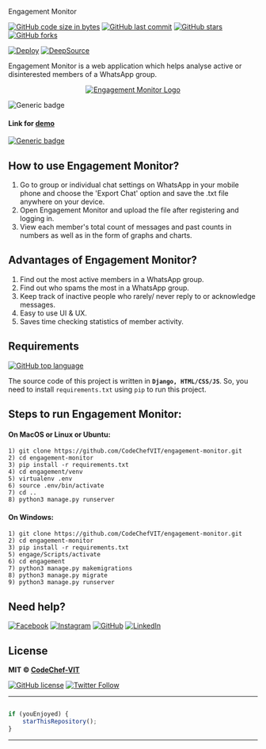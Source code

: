  Engagement Monitor

[![GitHub code size in bytes](https://img.shields.io/github/languages/code-size/CodeChefVIT/engagement-monitor?logo=github&style=social)](https://github.com/akshatvg/) [![GitHub last commit](https://img.shields.io/github/last-commit/CodeChefVIT/engagement-monitor?style=social&logo=git)](https://github.com/akshatvg/) [![GitHub stars](https://img.shields.io/github/stars/CodeChefVIT/engagement-monitor?style=social)](https://github.com/CodeChefVIT/engagement-monitor/stargazers) [![GitHub forks](https://img.shields.io/github/forks/CodeChefVIT/engagement-monitor?style=social&logo=git)](https://github.com/CodeChefVIT/engagement-monitor/network)

[![Deploy](https://www.herokucdn.com/deploy/button.svg)](https://heroku.com/deploy?template=https://ghttps://github.com/unknown-guy-1610/engagement-monitor/) [![DeepSource](https://static.deepsource.io/deepsource-badge-light.svg)](https://deepsource.io/gh/unknown-guy-1610/engagement-monitor/?ref=repository-badge)

Engagement Monitor is a web application which helps analyse active or disinterested members of a WhatsApp group.

<p align="center">
<a href="https://engagament-monitor.codechefvit.com">
<img src="https://github.com/CodeChefVIT/engagement-monitor/blob/master/static/img/Logo.png" alt="Engagement Monitor Logo"/>
</a>
</p>

![Generic badge](https://img.shields.io/badge/Engagement-Monitor-orange) 

#### Link for [demo](https://engagament-monitor.codechefvit.com) 
[![Generic badge](https://img.shields.io/badge/view-demo-orange)](https://engagament-monitor.codechefvit.com)

## How to use Engagement Monitor?
1) Go to group or individual chat settings on WhatsApp in your mobile phone and choose the 'Export Chat' option and save the .txt file anywhere on your device.
2) Open Engagement Monitor and upload the file after registering and logging in.
3) View each member's total count of messages and past counts in numbers as well as in the form of graphs and charts.

## Advantages of Engagement Monitor?
1) Find out the most active members in a WhatsApp group.
2) Find out who spams the most in a WhatsApp group.
3) Keep track of inactive people who rarely/ never reply to or acknowledge messages.
4) Easy to use UI & UX.
5) Saves time checking statistics of member activity.

## Requirements

[![GitHub top language](https://img.shields.io/github/languages/top/CodeChefVIT/engagement-monitor?logo=css&style=social)](https://github.com/akshatvg/)

The source code of this project is written in **`Django, HTML/CSS/JS`**. So, you need to install `requirements.txt` using `pip` to run this project.

## Steps to run Engagement Monitor:

#### On MacOS or Linux or Ubuntu:
```
1) git clone https://github.com/CodeChefVIT/engagement-monitor.git
2) cd engagement-monitor
3) pip install -r requirements.txt
4) cd engagement/venv
5) virtualenv .env
6) source .env/bin/activate
7) cd ..
8) python3 manage.py runserver
```

#### On Windows:
```
1) git clone https://github.com/CodeChefVIT/engagement-monitor.git
2) cd engagement-monitor
3) pip install -r requirements.txt
5) engage/Scripts/activate
6) cd engagement
7) python3 manage.py makemigrations
8) python3 manage.py migrate
9) python3 manage.py runserver
```

## Need help?

[![Facebook](https://img.shields.io/badge/Facebook-follow-blue.svg?logo=facebook&logoColor=white)](https://www.facebook.com/codechefvit) [![Instagram](https://img.shields.io/badge/Instagram-follow-purple.svg?logo=instagram&logoColor=white)](https://www.instagram.com/codechefvit/) [![GitHub](https://img.shields.io/badge/GitHub-contribute-black.svg?logo=github&logoColor=white)](https://github.com/CodeChefVIT) [![LinkedIn](https://img.shields.io/badge/LinkedIn-follow-blue.svg?logo=linkedin&logoColor=white)](https://www.linkedin.com/company/codechef-vit-chapter)


## License

**MIT &copy; [CodeChef-VIT](https://github.com/CodeChefVIT/engagement-monitor/blob/master/LICENSE)**

[![GitHub license](https://img.shields.io/github/license/CodeChefVIT/engagement-monitor?style=social&logo=github)](https://github.com/CodeChefVIT/engagement-monitor/blob/master/LICENSE) [![Twitter Follow](https://img.shields.io/twitter/follow/codechefvit?style=social)](https://twitter.com/codechefvit)

---------

```javascript

if (youEnjoyed) {
    starThisRepository();
}

```

-----------
